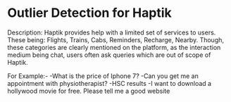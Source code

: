 # Outlier Detection for Haptik

Description:
Haptik provides help with a limited set of services to users. These being: Flights, Trains, Cabs,
Reminders, Recharge, Nearby. Though, these categories are clearly mentioned on the platform,
as the interaction medium being chat, users often ask queries which are out of scope of Haptik.

For Example:-
-What is the price of Iphone 7?
-Can you get me an appointment with physiotherapist?
-HSC results
-I want to download a hollywood movie for free. Please tell me a good website
